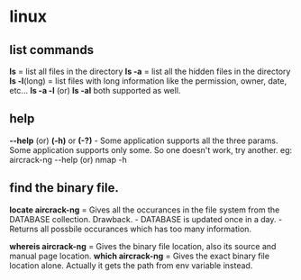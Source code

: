 # linux


## list commands
**ls**    =  list all files in the directory
**ls -a**  =  list all the hidden files in the directory
**ls -l**(long)  =  list files with long information like the permission, owner, date, etc...
**ls -a -l** (or) **ls -al** both supported as well.


## help
**--help** (or) **(-h)** or **(-?)** - Some application supports all the three params. Some application supports only some. 
                           So one doesn't work, try another.
                           eg: aircrack-ng --help  (or) nmap -h

## find the binary file.
**locate aircrack-ng**  =  Gives all the occurances in the file system from the DATABASE collection.
                       Drawback.
                           - DATABASE is updated once in a day.
                           - Returns all possbile occurances which has too many information.


**whereis aircrack-ng**  = Gives the binary file location, also its source and manual page location.
**which aircrack-ng** = Gives the exact binary file location alone. Actually it gets the path from env variable instead.
                      
